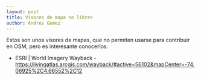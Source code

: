 ```yaml
---
layout: post
title: Visores de mapa no libres
author: Andres Gomez
---
```


Estos son unos visores de mapas, que no permiten usarse para contribuir en OSM, pero es interesante conocerlos.

* ESRI | World Imagery Wayback - https://livingatlas.arcgis.com/wayback/#active=56102&mapCenter=-74.06925%2C4.66552%2C12
